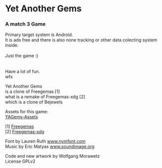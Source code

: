 # Yet Another Gems
### A match 3 Game

Primary target system is Android.<br>
It is ads free and there is also none tracking or other data colecting system inside.<br>
<br>
Just the game :)<br>
<br>
<br>
Have a lot of fun.<br>
wfx

Yet Another Gems<br>
is a clone of Freegemas [1]<br>
what is a remake of Freegemas-xdg [2]<br>
which is a clone of Bejewels

Assets for this game:<br>
[YAGems-Assets](https://github.com/wfx/YAGems-Assets)<br>

\[1\] [Freegemas](https://github.com/aliexx/freegemas)<br>
\[2\] [Freegemas-xdg](https://github.com/saltares/freegemas-gdx)

Font by Lauren Ruth www.nymfont.com<br>
Music by Eric Matyas www.soundimage.org<br>

Code and new artwork by Wolfgang Morawetz<br>
License GPLv2
<br>
<br>
<br>
